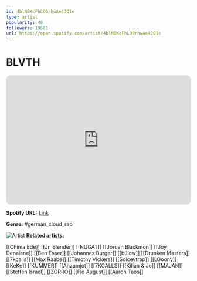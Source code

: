 ```yaml
---
id: 4blNBKcFhLQ0rhwAe4JQ1e
type: artist
popularity: 48
followers: 19661
url: https://open.spotify.com/artist/4blNBKcFhLQ0rhwAe4JQ1e
---
```

# BLVTH

<iframe style="border-radius:12px" src="https://open.spotify.com/embed/artist/4blNBKcFhLQ0rhwAe4JQ1e" width="100%" height="352" frameBorder="0" allowfullscreen="" allow="autoplay; clipboard-write; encrypted-media; fullscreen; picture-in-picture" loading="lazy"></iframe>

**Spotify URL:** [Link](https://open.spotify.com/artist/4blNBKcFhLQ0rhwAe4JQ1e)

**Genre:**  #german_cloud_rap

![Artist](https://i.scdn.co/image/ab6761610000e5ebe8a1c045750c404e961a7f05)
**Related artists:**

[[Chima Ede]]
[[Jr. Blender]]
[[NUGAT]]
[[Jordan Blackmon]]
[[Joy Denalane]]
[[Ben Esser]]
[[Johannes Burger]]
[[bülow]]
[[Drunken Masters]]
[[7kcalls]]
[[Max Raabe]]
[[Timothy Vickers]]
[[Soiceytrap]]
[[LGoony]]
[[KeKe]]
[[KUMMER]]
[[Ahzumjot]]
[[7KCALLS]]
[[Kilian & Jo]]
[[MAJAN]]
[[Steffen Israel]]
[[ZORRO]]
[[Flo August]]
[[Aaron Taos]]
